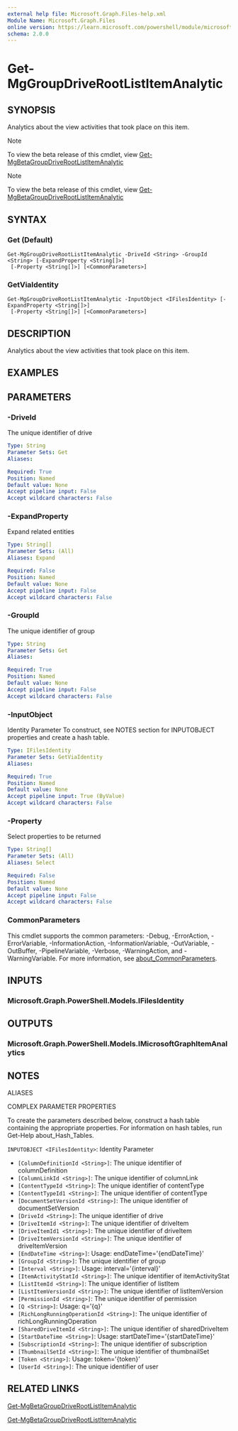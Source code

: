 ```yaml
---
external help file: Microsoft.Graph.Files-help.xml
Module Name: Microsoft.Graph.Files
online version: https://learn.microsoft.com/powershell/module/microsoft.graph.files/get-mggroupdriverootlistitemanalytic
schema: 2.0.0
---
```


# Get-MgGroupDriveRootListItemAnalytic

## SYNOPSIS
Analytics about the view activities that took place on this item.

> [!NOTE]
> To view the beta release of this cmdlet, view [Get-MgBetaGroupDriveRootListItemAnalytic](/powershell/module/Microsoft.Graph.Beta.Files/Get-MgBetaGroupDriveRootListItemAnalytic?view=graph-powershell-beta)

> [!NOTE]
> To view the beta release of this cmdlet, view [Get-MgBetaGroupDriveRootListItemAnalytic](/powershell/module/Microsoft.Graph.Beta.Files/Get-MgBetaGroupDriveRootListItemAnalytic?view=graph-powershell-beta)

## SYNTAX

### Get (Default)
```
Get-MgGroupDriveRootListItemAnalytic -DriveId <String> -GroupId <String> [-ExpandProperty <String[]>]
 [-Property <String[]>] [<CommonParameters>]
```

### GetViaIdentity
```
Get-MgGroupDriveRootListItemAnalytic -InputObject <IFilesIdentity> [-ExpandProperty <String[]>]
 [-Property <String[]>] [<CommonParameters>]
```

## DESCRIPTION
Analytics about the view activities that took place on this item.

## EXAMPLES

## PARAMETERS

### -DriveId
The unique identifier of drive

```yaml
Type: String
Parameter Sets: Get
Aliases:

Required: True
Position: Named
Default value: None
Accept pipeline input: False
Accept wildcard characters: False
```

### -ExpandProperty
Expand related entities

```yaml
Type: String[]
Parameter Sets: (All)
Aliases: Expand

Required: False
Position: Named
Default value: None
Accept pipeline input: False
Accept wildcard characters: False
```

### -GroupId
The unique identifier of group

```yaml
Type: String
Parameter Sets: Get
Aliases:

Required: True
Position: Named
Default value: None
Accept pipeline input: False
Accept wildcard characters: False
```

### -InputObject
Identity Parameter
To construct, see NOTES section for INPUTOBJECT properties and create a hash table.

```yaml
Type: IFilesIdentity
Parameter Sets: GetViaIdentity
Aliases:

Required: True
Position: Named
Default value: None
Accept pipeline input: True (ByValue)
Accept wildcard characters: False
```

### -Property
Select properties to be returned

```yaml
Type: String[]
Parameter Sets: (All)
Aliases: Select

Required: False
Position: Named
Default value: None
Accept pipeline input: False
Accept wildcard characters: False
```

### CommonParameters
This cmdlet supports the common parameters: -Debug, -ErrorAction, -ErrorVariable, -InformationAction, -InformationVariable, -OutVariable, -OutBuffer, -PipelineVariable, -Verbose, -WarningAction, and -WarningVariable. For more information, see [about_CommonParameters](http://go.microsoft.com/fwlink/?LinkID=113216).

## INPUTS

### Microsoft.Graph.PowerShell.Models.IFilesIdentity
## OUTPUTS

### Microsoft.Graph.PowerShell.Models.IMicrosoftGraphItemAnalytics
## NOTES

ALIASES

COMPLEX PARAMETER PROPERTIES

To create the parameters described below, construct a hash table containing the appropriate properties. For information on hash tables, run Get-Help about_Hash_Tables.


`INPUTOBJECT <IFilesIdentity>`: Identity Parameter
  - `[ColumnDefinitionId <String>]`: The unique identifier of columnDefinition
  - `[ColumnLinkId <String>]`: The unique identifier of columnLink
  - `[ContentTypeId <String>]`: The unique identifier of contentType
  - `[ContentTypeId1 <String>]`: The unique identifier of contentType
  - `[DocumentSetVersionId <String>]`: The unique identifier of documentSetVersion
  - `[DriveId <String>]`: The unique identifier of drive
  - `[DriveItemId <String>]`: The unique identifier of driveItem
  - `[DriveItemId1 <String>]`: The unique identifier of driveItem
  - `[DriveItemVersionId <String>]`: The unique identifier of driveItemVersion
  - `[EndDateTime <String>]`: Usage: endDateTime='{endDateTime}'
  - `[GroupId <String>]`: The unique identifier of group
  - `[Interval <String>]`: Usage: interval='{interval}'
  - `[ItemActivityStatId <String>]`: The unique identifier of itemActivityStat
  - `[ListItemId <String>]`: The unique identifier of listItem
  - `[ListItemVersionId <String>]`: The unique identifier of listItemVersion
  - `[PermissionId <String>]`: The unique identifier of permission
  - `[Q <String>]`: Usage: q='{q}'
  - `[RichLongRunningOperationId <String>]`: The unique identifier of richLongRunningOperation
  - `[SharedDriveItemId <String>]`: The unique identifier of sharedDriveItem
  - `[StartDateTime <String>]`: Usage: startDateTime='{startDateTime}'
  - `[SubscriptionId <String>]`: The unique identifier of subscription
  - `[ThumbnailSetId <String>]`: The unique identifier of thumbnailSet
  - `[Token <String>]`: Usage: token='{token}'
  - `[UserId <String>]`: The unique identifier of user

## RELATED LINKS
[Get-MgBetaGroupDriveRootListItemAnalytic](/powershell/module/Microsoft.Graph.Beta.Files/Get-MgBetaGroupDriveRootListItemAnalytic?view=graph-powershell-beta)

[Get-MgBetaGroupDriveRootListItemAnalytic](/powershell/module/Microsoft.Graph.Beta.Files/Get-MgBetaGroupDriveRootListItemAnalytic?view=graph-powershell-beta)

